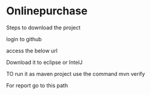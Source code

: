 # Onlinepurchase

Steps to download the project

login to github

access the below url

Download it to eclipse or IntelJ

TO run it as maven project use the command mvn verify

For report go to this path
